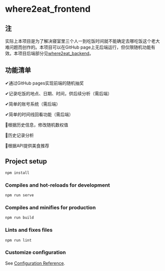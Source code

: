 # where2eat_frontend

## 注

实际上本项目是为了解决寝室里三个人一到吃饭时间就不能确定去哪吃饭这个老大难问题而创作的。本项目可以在GitHub page上无后端运行，但仅限随机功能有效。本项目后端部分见[where2eat_backend](https://github.com/KXXH/where2eat_backend)。

## 功能清单

✔通过GitHub pages实现前端的随机抽奖

✔记录吃饭的地点、日期、时间，供后续分析（需后端）

✔简单的账号系统（需后端）

✔简单的时间线回看功能（需后端）

🔨根据历史信息，修改随机数权值

🔨历史记录分析

🔨根据API提供美食推荐

## Project setup

```
npm install
```

### Compiles and hot-reloads for development
```
npm run serve
```

### Compiles and minifies for production
```
npm run build
```

### Lints and fixes files
```
npm run lint
```

### Customize configuration
See [Configuration Reference](https://cli.vuejs.org/config/).
